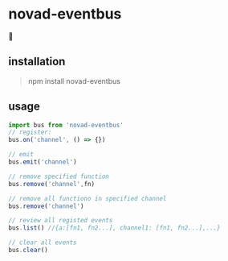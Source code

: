 # novad-eventbus
🚌

## installation
> npm install novad-eventbus

## usage
```javascript
import bus from 'novad-eventbus'
// register:
bus.on('channel', () => {})

// emit
bus.emit('channel')

// remove specified function
bus.remove('channel',fn)

// remove all functiono in specified channel
bus.remove('channel')

// review all registed events
bus.list() //{a:[fn1, fn2...], channel1: [fn1, fn2...],...}

// clear all events
bus.clear()
```
